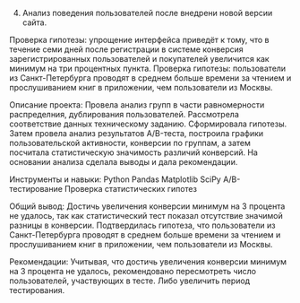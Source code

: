 4. Анализ поведения пользователей после внедрени новой версии сайта.

Проверка гипотезы: упрощение интерфейса приведёт к тому, что в течение семи дней после регистрации в системе конверсия зарегистрированных пользователей и покупателей увеличится как минимум на три процентных пункта.
Проверка гипотезы: пользователи из Санкт-Петербурга проводят в среднем больше времени за чтением и прослушиванием книг в приложении, чем пользователи из Москвы.

Описание проекта:
Провела анализ групп в части равномерности распределния, дублирования пользователей. Рассмотрела соответствие данных техническому заданию. Сформировала гипотезы. Затем провела анализ результатов A/B-теста, построила графики пользовательской активности, конверсии по группам, а затем посчитала статистическую значимость различий конверсий. На основании анализа сделала выводы и дала рекомендации.

Инструменты и навыки:
    Python
    Pandas
    Matplotlib
    SciPy
    A/B-тестирование
    Проверка статистических гипотез

Общий вывод:
Достичь увеличения конверсии минимум на 3 процента не удалось, так как статистический тест показал отсутствие значимой разницы в конверсии.
Подтвердилась гипотеза, что пользователи из Санкт-Петербурга проводят в среднем больше времени за чтением и прослушиванием книг в приложении, чем пользователи из Москвы.

Рекомендации:
Учитывая, что достичь увеличения конверсии минимум на 3 процента не удалось, рекомендовано пересмотреть число пользователей, участвующих в тесте. Либо увеличить период тестирования.
